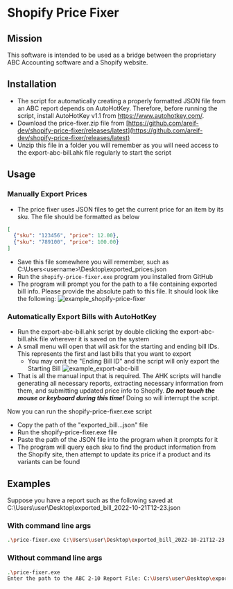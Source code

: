 # Shopify Price Fixer

## Mission

This software is intended to be used as a bridge between the proprietary ABC Accounting software and a Shopify website. 

## Installation

- The script for automatically creating a properly formatted JSON file from an ABC report depends on AutoHotKey. Therefore, before running the script, install AutoHotKey v1.1 from https://www.autohotkey.com/. 
- Download the price-fixer.zip file from [https://github.com/areif-dev/shopify-price-fixer/releases/latest](https://github.com/areif-dev/shopify-price-fixer/releases/latest)
- Unzip this file in a folder you will remember as you will need access to the export-abc-bill.ahk file regularly to start the script

## Usage

### Manually Export Prices

- The price fixer uses JSON files to get the current price for an item by its sku. The file should be formatted as below
```json
[
  {"sku": "123456", "price": 12.00},
  {"sku": "789100", "price": 100.00}
]
```
- Save this file somewhere you will remember, such as C:\Users\<username>\Desktop\exported_prices.json
- Run the `shopify-price-fixer.exe` program you installed from GitHub
- The program will prompt you for the path to a file containing exported bill info. Please provide the absolute path to this file. It should look like the following:
![example_shopify-price-fixer]()

### Automatically Export Bills with AutoHotKey

- Run the export-abc-bill.ahk script by double clicking the export-abc-bill.ahk file wherever it is saved on the system
- A small menu will open that will ask for the starting and ending bill IDs. This represents the first and last bills that you want to export
  - You may omit the "Ending Bill ID" and the script will only export the Starting Bill
![example_export-abc-bill]()
- That is all the manual input that is required. The AHK scripts will handle generating all necessary reports, extracting necessary information from them, and submitting updated price info to Shopify. **_Do not touch the mouse or keyboard during this time!_** Doing so will interrupt the script.

Now you can run the shopify-price-fixer.exe script

- Copy the path of the "exported_bill...json" file
- Run the shopify-price-fixer.exe file 
- Paste the path of the JSON file into the program when it prompts for it
- The program will query each sku to find the product information from the Shopify site, then attempt to update its price if a product and its variants can be found

## Examples

Suppose you have a report such as the following saved at C:\Users\user\Desktop\exported_bill_2022-10-21T12-23.json

### With command line args

```bash
.\price-fixer.exe C:\Users\user\Desktop\exported_bill_2022-10-21T12-23.json
```

### Without command line args

```bash
.\price-fixer.exe
Enter the path to the ABC 2-10 Report File: C:\Users\user\Desktop\exported_bill_2022-10-21T12-23.json
```
